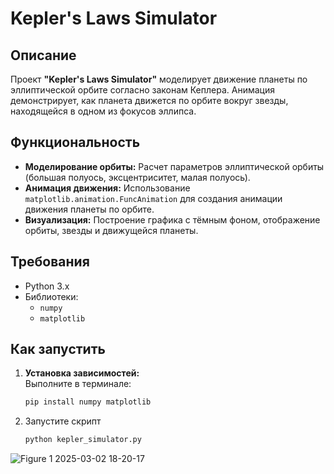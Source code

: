 # Kepler's Laws Simulator

## Описание
Проект **"Kepler's Laws Simulator"** моделирует движение планеты по эллиптической орбите согласно законам Кеплера. Анимация демонстрирует, как планета движется по орбите вокруг звезды, находящейся в одном из фокусов эллипса.

## Функциональность
- **Моделирование орбиты:** Расчет параметров эллиптической орбиты (большая полуось, эксцентриситет, малая полуось).
- **Анимация движения:** Использование `matplotlib.animation.FuncAnimation` для создания анимации движения планеты по орбите.
- **Визуализация:** Построение графика с тёмным фоном, отображение орбиты, звезды и движущейся планеты.

## Требования
- Python 3.x
- Библиотеки:
  - `numpy`
  - `matplotlib`

## Как запустить
1. **Установка зависимостей:**  
   Выполните в терминале:
   ```bash
   pip install numpy matplotlib
2. Запустите скрипт
   ```bash
   python kepler_simulator.py

![Figure 1 2025-03-02 18-20-17](https://github.com/user-attachments/assets/55d430a8-f246-4240-8957-02a3c284999f)

